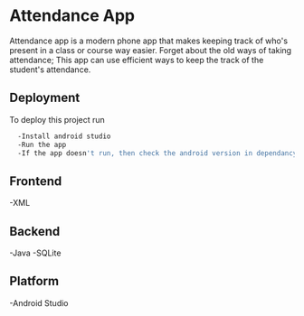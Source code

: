 
# Attendance App


Attendance app is a modern phone app that makes keeping track of who's present in a class or course way easier. Forget about the old ways of taking attendance; This app can use efficient ways to keep the track of the student's attendance.


## Deployment

To deploy this project run

```bash
  -Install android studio
  -Run the app
  -If the app doesn't run, then check the android version in dependancy 
```


## Frontend
-XML
## Backend
-Java
-SQLite
## Platform
-Android Studio
